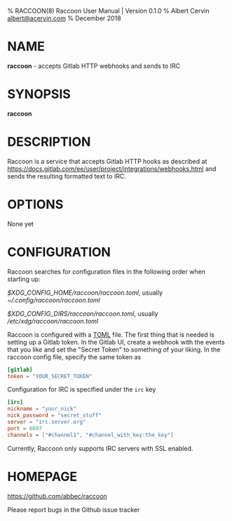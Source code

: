 % RACCOON(8) Raccoon User Manual | Version 0.1.0
% Albert Cervin <albert@acervin.com>
% December 2018

# NAME

**raccoon** - accepts Gitlab HTTP webhooks and sends to IRC

# SYNOPSIS

**raccoon**

# DESCRIPTION

Raccoon is a service that accepts Gitlab HTTP hooks as described at
https://docs.gitlab.com/ee/user/project/integrations/webhooks.html and sends the resulting
formatted text to IRC.

# OPTIONS

None yet

# CONFIGURATION

Raccoon searches for configuration files in the following order when starting up:

_$XDG_CONFIG_HOME/raccoon/raccoon.toml_, usually _~/.config/raccoon/raccoon.toml_

_$XDG_CONFIG_DIRS/raccoon/raccoon.toml_, usually _/etc/xdg/raccoon/raccoon.toml_

Raccoon is configured with a [TOML](https://github.com/toml-lang/toml) file. The first thing that is
needed is setting up a Gitlab token. In the Gitlab UI, create a webhook with the events that you
like and set the "Secret Token" to something of your liking. In the raccoon config file, specify the
same token as

```toml
[gitlab]
token = "YOUR_SECRET_TOKEN"
```

Configuration for IRC is specified under the `irc` key

```toml
[irc]
nickname = "your_nick"
nick_password = "secret_stuff"
server = "irc.server.org"
port = 6697
channels = ["#channel1", "#channel_with_key:the_key"]
```
Currently, Raccoon only supports IRC servers with SSL enabled.

# HOMEPAGE

https://github.com/abbec/raccoon

Please report bugs in the Github issue tracker

